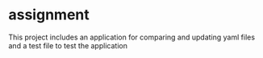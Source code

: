 # assignment
 This project includes an application for comparing and updating yaml files and a test file to test the application
